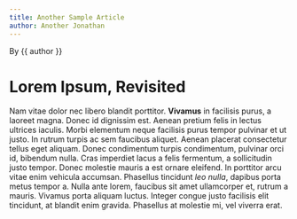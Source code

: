 ```yaml
---
title: Another Sample Article
author: Another Jonathan
---
```


By {{ author }}

# Lorem Ipsum, Revisited

Nam vitae dolor nec libero blandit porttitor. **Vivamus** in facilisis purus, a laoreet magna. Donec id dignissim est. Aenean pretium felis in lectus ultrices iaculis. Morbi elementum neque facilisis purus tempor pulvinar et ut justo. In rutrum turpis ac sem faucibus aliquet. Aenean placerat consectetur tellus eget aliquam. Donec condimentum turpis condimentum, pulvinar orci id, bibendum nulla. Cras imperdiet lacus a felis fermentum, a sollicitudin justo tempor. Donec molestie mauris a est ornare eleifend. In porttitor arcu vitae enim vehicula accumsan. Phasellus tincidunt _leo nulla_, dapibus porta metus tempor a. Nulla ante lorem, faucibus sit amet ullamcorper et, rutrum a mauris. Vivamus porta aliquam luctus. Integer congue justo facilisis elit tincidunt, at blandit enim gravida. Phasellus at molestie mi, vel viverra erat.
